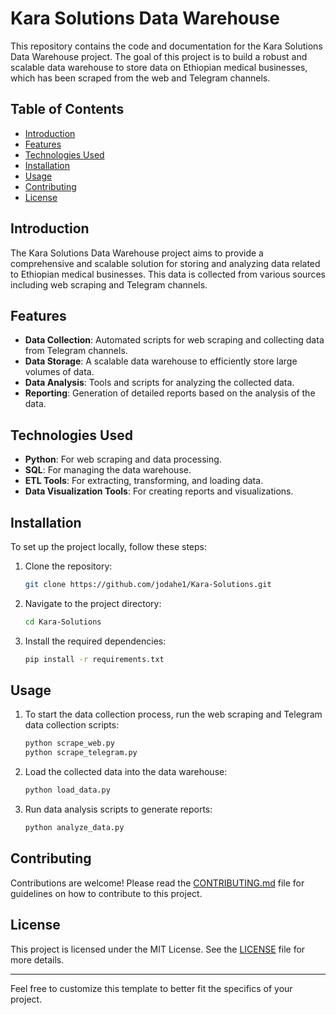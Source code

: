 # Kara Solutions Data Warehouse

This repository contains the code and documentation for the Kara Solutions Data Warehouse project. The goal of this project is to build a robust and scalable data warehouse to store data on Ethiopian medical businesses, which has been scraped from the web and Telegram channels.

## Table of Contents
- [Introduction](#introduction)
- [Features](#features)
- [Technologies Used](#technologies-used)
- [Installation](#installation)
- [Usage](#usage)
- [Contributing](#contributing)
- [License](#license)

## Introduction
The Kara Solutions Data Warehouse project aims to provide a comprehensive and scalable solution for storing and analyzing data related to Ethiopian medical businesses. This data is collected from various sources including web scraping and Telegram channels.

## Features
- **Data Collection**: Automated scripts for web scraping and collecting data from Telegram channels.
- **Data Storage**: A scalable data warehouse to efficiently store large volumes of data.
- **Data Analysis**: Tools and scripts for analyzing the collected data.
- **Reporting**: Generation of detailed reports based on the analysis of the data.

## Technologies Used
- **Python**: For web scraping and data processing.
- **SQL**: For managing the data warehouse.
- **ETL Tools**: For extracting, transforming, and loading data.
- **Data Visualization Tools**: For creating reports and visualizations.

## Installation
To set up the project locally, follow these steps:

1. Clone the repository:
   ```bash
   git clone https://github.com/jodahe1/Kara-Solutions.git
   ```
2. Navigate to the project directory:
   ```bash
   cd Kara-Solutions
   ```
3. Install the required dependencies:
   ```bash
   pip install -r requirements.txt
   ```

## Usage
1. To start the data collection process, run the web scraping and Telegram data collection scripts:
   ```bash
   python scrape_web.py
   python scrape_telegram.py
   ```
2. Load the collected data into the data warehouse:
   ```bash
   python load_data.py
   ```
3. Run data analysis scripts to generate reports:
   ```bash
   python analyze_data.py
   ```

## Contributing
Contributions are welcome! Please read the [CONTRIBUTING.md](CONTRIBUTING.md) file for guidelines on how to contribute to this project.

## License
This project is licensed under the MIT License. See the [LICENSE](LICENSE) file for more details.

---

Feel free to customize this template to better fit the specifics of your project.
